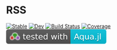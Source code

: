 # RSS

[![Stable](https://img.shields.io/badge/docs-stable-blue.svg)](https://klafyvel.github.io/RSS.jl/stable/)
[![Dev](https://img.shields.io/badge/docs-dev-blue.svg)](https://klafyvel.github.io/RSS.jl/dev/)
[![Build Status](https://github.com/klafyvel/RSS.jl/actions/workflows/CI.yml/badge.svg?branch=main)](https://github.com/klafyvel/RSS.jl/actions/workflows/CI.yml?query=branch%3Amain)
[![Coverage](https://codecov.io/gh/klafyvel/RSS.jl/branch/main/graph/badge.svg)](https://codecov.io/gh/klafyvel/RSS.jl)
[![Aqua](https://raw.githubusercontent.com/JuliaTesting/Aqua.jl/master/badge.svg)](https://github.com/JuliaTesting/Aqua.jl)
